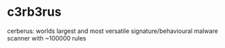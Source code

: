 # c3rb3rus

cerberus: worlds largest and most versatile signature/behavioural malware scanner with ~100000 rules
